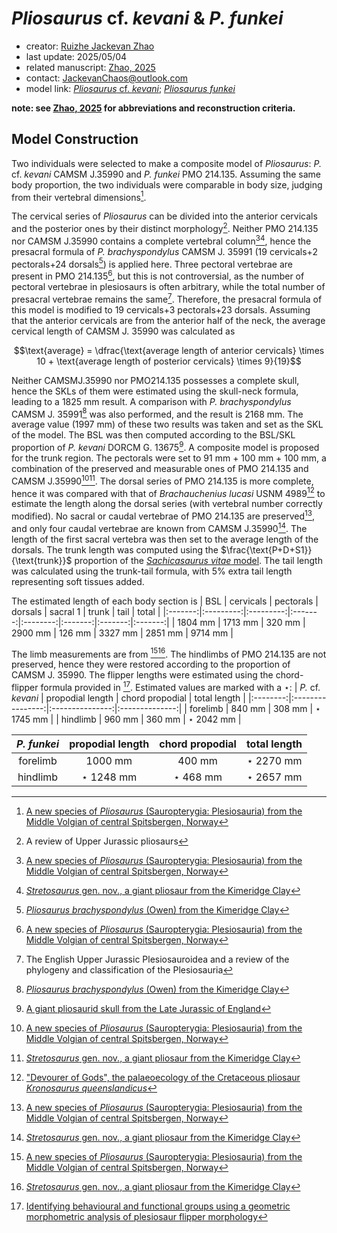 # *Pliosaurus* cf. *kevani* & *P. funkei*

- creator: [Ruizhe Jackevan Zhao](https://orcid.org/0009-0001-4869-3008) 
- last update: 2025/05/04
- related manuscript: [Zhao, 2025](https://doi.org/10.1101/2024.02.15.578844)
- contact: JackevanChaos@outlook.com
- model link: [*Pliosaurus* cf. *kevani*](https://github.com/Pliosaurus-kevani/Mundus-Cyclus/blob/main/Plesiosauria/Pliosaurus%20cf.%20kevani%20%26%20funkei/Pliosaurus%20funkei.pdf);
[*Pliosaurus funkei*](https://github.com/Pliosaurus-kevani/Mundus-Cyclus/blob/main/Plesiosauria/Pliosaurus%20cf.%20kevani%20%26%20funkei/Pliosaurus%20funkei.pdf)

**note: see [Zhao, 2025](https://doi.org/10.1101/2024.02.15.578844) for abbreviations and reconstruction criteria.**

## Model Construction
Two individuals were selected to make a composite model of *Pliosaurus*: 
*P.* cf. *kevani* CAMSM J.35990 and *P. funkei* PMO 214.135. Assuming the same body proportion, the two individuals were
comparable in body size, judging from their vertebral dimensions[^1].

The cervical series of *Pliosaurus* can be divided into the anterior cervicals and the
posterior ones by their distinct morphology[^2]. Neither PMO 214.135 nor CAMSM J.35990 contains
a complete vertebral column[^1][^3], hence the presacral formula of *P. brachyspondylus* CAMSM J. 35991
(19 cervicals+2 pectorals+24 dorsals[^4]) is applied here. Three pectoral vertebrae are present in PMO 214.135[^1], but this is
not controversial, as the number of pectoral vertebrae in plesiosaurs is often arbitrary, while the total
number of presacral vertebrae remains the same[^5]. Therefore, the presacral formula of this model is
modified to 19 cervicals+3 pectorals+23 dorsals. Assuming that the anterior cervicals are from the anterior half of the
neck, the average cervical length of CAMSM J. 35990 was calculated as  

$$\text{average} = \dfrac{\text{average length of anterior cervicals} \times 10 + \text{average length of posterior cervicals} \times 9}{19}$$

Neither CAMSMJ.35990 nor PMO214.135 possesses a complete skull, hence the SKLs of them
were estimated using the skull-neck formula, leading to a 1825 mm result. A comparison
with *P. brachyspondylus* CAMSM J. 35991[^4] was also performed, and the result is 2168 mm. The
average value (1997 mm) of these two results was taken and set as the SKL of the model.
The BSL was then computed according to the BSL/SKL proportion of *P. kevani* DORCM G. 13675[^6].
A composite model is proposed for the trunk region. The pectorals were set to 91 mm + 100 mm + 100 mm, a combination of the preserved and measurable ones of PMO 214.135 and
CAMSM J.35990[^1][^3]. The dorsal series of PMO 214.135 is more complete, hence it was
compared with that of *Brachauchenius lucasi* USNM 4989[^7] to estimate the length along the dorsal
series (with vertebral number correctly modified). No sacral or caudal vertebrae of PMO 214.135 are preserved[^1], and only four caudal vertebrae are known from CAMSM J.35990[^3]. The length of the first sacral vertebra was then set to the average length
of the dorsals. The trunk length was computed using the $\frac{\text{P+D+S1}}{\text{trunk}}$ proportion of the
[*Sachicasaurus vitae* model](https://github.com/Pliosaurus-kevani/Mundus-Cyclus/tree/main/Plesiosauria/Sachicasaurus%20vitae).
The tail length was calculated using the trunk-tail formula, with 5% extra tail length representing soft tissues added.

The estimated length of each body section is
| BSL     | cervicals | pectorals | dorsals | sacral 1 | trunk   | tail    | total   |
|:-------:|:---------:|:---------:|:-------:|:--------:|:-------:|:-------:|:-------:|
| 1804 mm | 1713 mm   | 320 mm    | 2900 mm | 126 mm   | 3327 mm | 2851 mm | 9714 mm |

The limb measurements are from [^1][^3]. The hindlimbs of PMO 214.135 are not preserved, hence they were restored
according to the proportion of CAMSM J. 35990. The flipper lengths were estimated using the chord-flipper formula provided in [^8].
Estimated values are marked with a $\star$:
|    *P.* cf. *kevani*      | propodial length | chord propodial | total length   |
|:--------:|:----------------:|:---------------:|:--------------:|
| forelimb | 840 mm           | 308 mm          | $\star$ 1745 mm |
| hindlimb | 960 mm           | 360 mm          | $\star$ 2042 mm |

|    *P. funkei*      | propodial length | chord propodial | total length   |
|:--------:|:----------------:|:---------------:|:--------------:|
| forelimb | 1000 mm           | 400 mm          | $\star$ 2270 mm |
| hindlimb | $\star$ 1248 mm           | $\star$ 468 mm          | $\star$ 2657 mm |


[^1]: [A new species of *Pliosaurus* (Sauropterygia: Plesiosauria) from the Middle Volgian of central Spitsbergen, Norway](https://www.geologi.no/images/NJG_articles/NJG_2_3_2012_13_Knutsen_etal_Scr.pdf)
[^2]: A review of Upper Jurassic pliosaurs
[^3]: [*Stretosaurus* gen. nov., a giant pliosaur from the Kimeridge Clay](https://www.palass.org/publications/palaeontology-journal/archive/2/1/article_pp39-55)
[^4]: [*Pliosaurus brachyspondylus* (Owen) from the Kimeridge Clay](https://www.palass.org/publications/palaeontology-journal/archive/1/4/article_pp283-291)
[^5]: The English Upper Jurassic Plesiosauroidea and a review of the phylogeny and classification of the Plesiosauria
[^6]: [A giant pliosaurid skull from the Late Jurassic of England](https://doi.org/10.1371/journal.pone.0065989)
[^7]: ["Devourer of Gods", the palaeoecology of the Cretaceous pliosaur *Kronosaurus queenslandicus*](https://ogma.newcastle.edu.au/vital/access/manager/Repository/uon:12164)
[^8]: [Identifying behavioural and functional groups using a geometric morphometric analysis of plesiosaur flipper morphology](https://research.manchester.ac.uk/en/studentTheses/identifying-behavioural-and-functional-groups-using-a-geometric-m)
